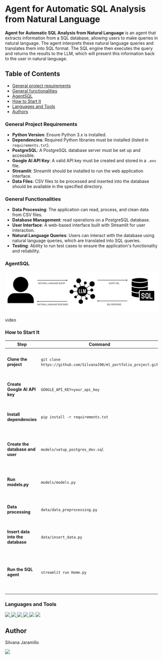 # Agent for Automatic SQL Analysis from Natural Language

**Agent for Automatic SQL Analysis from Natural Language** is an agent that extracts information from a SQL database, allowing users to make queries in natural language. The agent interprets these natural language queries and translates them into SQL format. The SQL engine then executes the query and returns the results to the LLM, which will present this information back to the user in natural language.

## Table of Contents

- [General project requirements](https://github.com/SilvanaJ90/ml_portfolio_project/tree/main?tab=readme-ov-file#general-project-requirements)
- [General functionalities](https://github.com/SilvanaJ90/ml_portfolio_project/tree/main?tab=readme-ov-file#general-functionalities)
- [AgentSQL](https://github.com/SilvanaJ90/ml_portfolio_project/tree/main?tab=readme-ov-file#agentsql)
- [How to Start It](https://github.com/SilvanaJ90/ml_portfolio_project/tree/main?tab=readme-ov-file#how-to-start-it)
- [Languages and Tools](https://github.com/SilvanaJ90/ml_portfolio_project/tree/main?tab=readme-ov-file#languages-and-tools)
- [Authors](https://github.com/SilvanaJ90/ml_portfolio_project/tree/main?tab=readme-ov-file#author)

### General Project Requirements

- **Python Version**: Ensure Python 3.x is installed.
- **Dependencies**: Required Python libraries must be installed (listed in `requirements.txt`).
- **PostgreSQL**: A PostgreSQL database server must be set up and accessible.
- **Google AI API Key**: A valid API key must be created and stored in a `.env` file.
- **Streamlit**: Streamlit should be installed to run the web application interface.
- **Data Files**: CSV files to be processed and inserted into the database should be available in the specified directory.

### General Functionalities

- **Data Processing**: The application can read, process, and clean data from CSV files.
- **Database Management**: read operations on a PostgreSQL database.
- **User Interface**: A web-based interface built with Streamlit for user interaction.
- **Natural Language Queries**: Users can interact with the database using natural language queries, which are translated into SQL queries.
- **Testing**: Ability to run test cases to ensure the application's functionality and reliability.


### AgentSQL

![This is an image](https://github.com/SilvanaJ90/ml_portfolio_project/blob/main/img/img.png)


video

### How to Start It

| Step                       | Command                                    | Description                                                             |
|----------------------------|--------------------------------------------|-------------------------------------------------------------------------|
| **Clone the project**       | `git clone https://github.com/SilvanaJ90/ml_portfolio_project.git` | Clone the project repository to your local machine.                    |
| **Create Google AI API key**| `GOOGLE_API_KEY=your_api_key`              | Create a Google AI API key and save it in a `.env` file.                |
| **Install dependencies**    | `pip install -r requirements.txt`          | Install all required dependencies for the project.                      |
| **Create the database and user** | `models/setup_postgres_dev.sql`      | Create the project's PostgreSQL database and user by running this SQL script. |
| **Run models.py**           | `models/models.py`                         | Execute the script to create the database tables.                       |
| **Data processing**         | `data/data_preprocessing.py`                    | Process the CSV file and prepare it for database insertion.             |
| **Insert data into the database** | `data/insert_data.py`               | Insert the processed CSV data into the database tables.                 |
| **Run the SQL agent**       | `streamlit run Home.py`                     | Run the app with Streamlit, which allows users to query the database through an SQL agent. |





### Languages and Tools
<p align="left">
<a href="https://www.python.org" target="_blank" rel="noreferrer"> <img src="https://img.shields.io/badge/Python-FFD43B?style=for-the-badge&logo=python&logoColor=blue"/> </a>
<a href="https://www.postgresql.org" target="_blank" rel="noreferrer"> <img src="https://img.shields.io/badge/PostgreSQL-316192?style=for-the-badge&logo=postgresql&logoColor=white"/> </a>
<a href="https://www.langchain.com/" target="_blank" rel="noreferrer"> <img src="https://img.shields.io/badge/langchain-1C3C3C?style=for-the-badge&logo=langchain&logoColor=white"/> </a>
<a href="https://gemini.google.com" target="_blank" rel="noreferrer"> <img src="https://img.shields.io/badge/Google%20Gemini-8E75B2?style=for-the-badge&logo=googlegemini&logoColor=white"/> </a>
<a https://streamlit.io/" target="_blank" rel="noreferrer"> <img src="https://img.shields.io/badge/Streamlit-FF4B4B?style=for-the-badge&logo=Streamlit&logoColor=white"/> </a>
<a https://pandas.pydata.org/" target="_blank" rel="noreferrer"> <img src="https://img.shields.io/badge/Pandas-2C2D72?style=for-the-badge&logo=pandas&logoColor=white"/> </a>
    
</p>

## Author
Silvana Jaramillo
<p><a href="https://linkedin.com/in/silvana-jaramillo" target="blank"><img src="https://img.shields.io/badge/LinkedIn-0077B5?style=for-the-badge&logo=linkedin&logoColor=white" /> </a></p>
